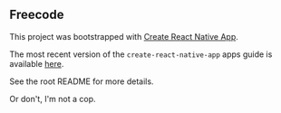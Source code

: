 ## Freecode

This project was bootstrapped with [Create React Native App](https://github.com/react-community/create-react-native-app).

The most recent version of the `create-react-native-app` apps guide is available [here](https://github.com/react-community/create-react-native-app/blob/master/react-native-scripts/template/README.md).


See the root README for more details.

Or don't, I'm not a cop.

